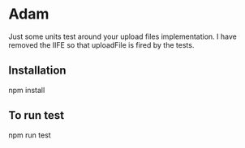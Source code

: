 # Adam

Just some units test around your upload files implementation. I have removed the IIFE so that uploadFile is fired by the tests.

## Installation

npm install

## To run test

npm run test
